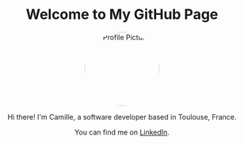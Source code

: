 <div style="text-align:center;">
    <h1>Welcome to My GitHub Page</h1>
    <img src="https://example.com/avatar.jpg" alt="Profile Picture" style="border-radius:50%; width:150px; height:150px;">
    <p>Hi there! I'm Camille, a software developer based in Toulouse, France.</p>
    <p>You can find me on <a href="https://www.linkedin.com/in/camille-favriel-503223245/">LinkedIn</a>.</p>
</div>
